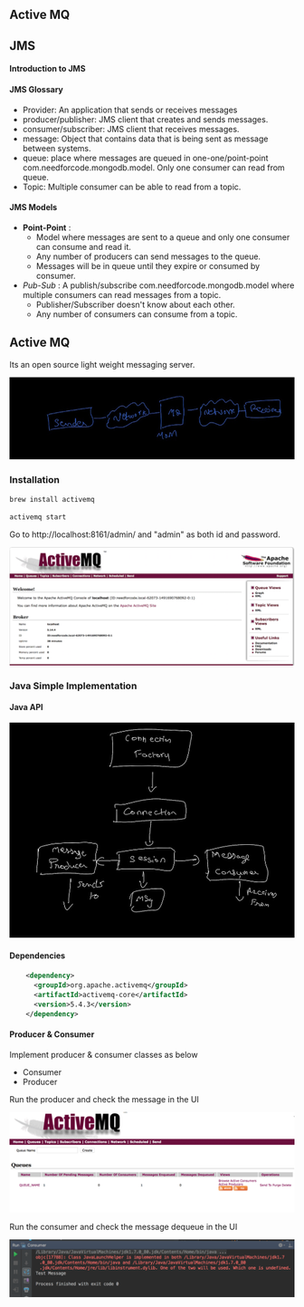 ## Active MQ

## JMS

#### Introduction to JMS

#### JMS Glossary
- Provider: An application that sends or receives messages
- producer/publisher: JMS client that creates and sends messages.
- consumer/subscriber: JMS client that receives messages.
- message: Object that contains data that is being sent as message between systems.
- queue: place where messages are queued in one-one/point-point com.needforcode.mongodb.model. Only one consumer can read from queue.
- Topic: Multiple consumer can be able to read from a topic.

#### JMS Models

- **Point-Point** : 
    - Model where messages are sent to a queue and only one consumer can consume and read it. 
    - Any number of producers can send messages to the queue.
    - Messages will be in queue until they expire or consumed by consumer.
- *Pub-Sub* : A publish/subscribe com.needforcode.mongodb.model where multiple consumers can read messages from a topic.
    - Publisher/Subscriber doesn't know about each other.
    - Any number of consumers can consume from a topic.
    
## Active MQ

Its an open source light weight messaging server.

![](src/docs/images/active_mq.jpg)

### Installation

```bash
brew install activemq
```

```bash
activemq start
```

Go to http://localhost:8161/admin/ and "admin" as both id and password.

![](src/docs/images/active_mq_demo.png)

### Java Simple Implementation

#### Java API

![](src/docs/images/active_mq_api.jpg)

#### Dependencies

```xml
    <dependency>
      <groupId>org.apache.activemq</groupId>
      <artifactId>activemq-core</artifactId>
      <version>5.4.3</version>
    </dependency>
```

#### Producer & Consumer

Implement producer & consumer classes as below

- Consumer
- Producer

Run the producer and check the message in the UI

![](src/docs/images/active_mq_queue.png)

Run the consumer and check the message dequeue in the UI

![](src/docs/images/consumer_test.png)
